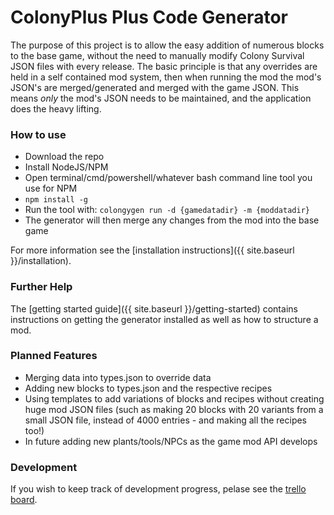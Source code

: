# ColonyPlus Plus Code Generator

The purpose of this project is to allow the easy addition of numerous blocks to the base game, without the need to manually modify Colony Survival JSON files with every release. The basic principle is that any overrides are held in a self contained mod system, then when running the mod the mod's JSON's are merged/generated and merged with the game JSON. This means *only* the mod's JSON needs to be maintained, and the application does the heavy lifting.

### How to use

* Download the repo
* Install NodeJS/NPM
* Open terminal/cmd/powershell/whatever bash command line tool you use for NPM
* `npm install -g`
* Run the tool with: `colongygen run -d {gamedatadir} -m {moddatadir}`
* The generator will then merge any changes from the mod into the base game

For more information see the [installation instructions]({{ site.baseurl }}/installation).

### Further Help

The [getting started guide]({{ site.baseurl }}/getting-started) contains instructions on getting the generator installed as well as how to structure a mod.

### Planned Features

* Merging data into types.json to override data
* Adding new blocks to types.json and the respective recipes
* Using templates to add variations of blocks and recipes without creating huge mod JSON files (such as making 20 blocks with 20 variants from a small JSON file, instead of 4000 entries - and making all the recipes too!)
* In future adding new plants/tools/NPCs as the game mod API develops

### Development

If you wish to keep track of development progress, pelase see the [trello board](https://trello.com/b/9rnKpAbm/json-generator).
